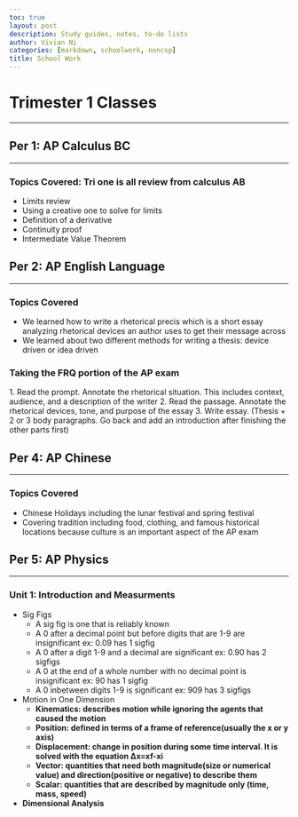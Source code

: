 ```yaml
---
toc: true
layout: post
description: Study guides, notes, to-do lists
author: Vivian Ni
categories: [markdown, schoolwork, noncsp]
title: School Work
---
```


<h1>Trimester 1 Classes</h1>
<hr>

<h2>Per 1: AP Calculus BC</h2>
<hr>
<h3>Topics Covered: Tri one is all review from calculus AB</h3>
<ul>
    <li>Limits review</li>
    <li>Using a creative one to solve for limits</li>
    <li>Definition of a derivative</li>
    <li>Continuity proof</li>
    <li>Intermediate Value Theorem</li>
</ul>

<h2>Per 2: AP English Language</h2>
<hr>
<h3>Topics Covered</h3>
<ul>
    <li>We learned how to write a rhetorical precis which is a short essay analyzing rhetorical devices an author uses to get their message across</li>
    <li>We learned about two different methods for writing a thesis: device driven or idea driven</li>
</ul>

<h3>Taking the FRQ portion of the AP exam</h3>
1. Read the prompt. Annotate the rhetorical situation. This includes context, audience, and a description of the writer
2. Read the passage. Annotate the rhetorical devices, tone, and purpose of the essay
3. Write essay. (Thesis + 2 or 3 body paragraphs. Go back and add an introduction after finishing the other parts first)

<h2>Per 4: AP Chinese</h2>
<hr>
<h3>Topics Covered</h3>
<ul>
    <li>Chinese Holidays including the lunar festival and spring festival</li>
    <li>Covering tradition including food, clothing, and famous historical locations because culture is an important aspect of the AP exam</li>
</ul>

<h2>Per 5: AP Physics</h2>
<hr>
<h3>Unit 1: Introduction and Measurments</h3>
<ul>
    <li>Sig Figs
        <ul>
            <li>A sig fig is one that is reliably known</li>
            <li>A 0 after a decimal point but before digits that are 1-9 are insignificant ex: 0.09 has 1 sigfig</li>
            <li>A 0 after a digit 1-9 and a decimal are significant ex: 0.90 has 2 sigfigs</li>
            <li>A 0 at the end of a whole number with no decimal point is insignificant ex: 90 has 1 sigfig</li>
            <li>A 0 inbetween digits 1-9 is significant ex: 909 has 3 sigfigs</li>
        </ul>
    </li>
    <li>Motion in One Dimension
        <ul>
            <li><b>Kinematics<b>: describes motion while ignoring the agents that caused the motion</li>
            <li><b>Position<b>: defined in terms of a frame of reference(usually the x or y axis)</li>
            <li><b>Displacement<b>: change in position during some time interval. It is solved with the equation Δx=xf-xi</li>
            <li><b>Vector<b>: quantities that need both magnitude(size or numerical value) and direction(positive or negative) to describe them</li>
            <li><b>Scalar<b>: quantities that are described by magnitude only (time, mass, speed)</li>
        </ul>
    </li>
    <li>Dimensional Analysis</li>

        